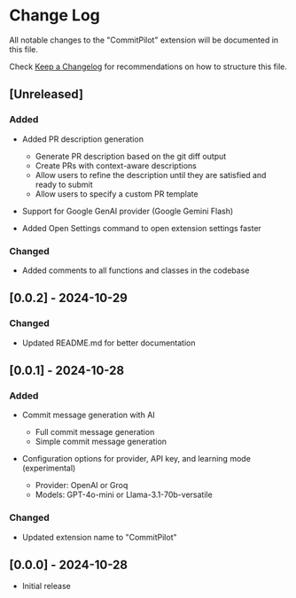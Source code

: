# Change Log

All notable changes to the "CommitPilot" extension will be documented in this file.

Check [Keep a Changelog](http://keepachangelog.com/) for recommendations on how to structure this file.

## [Unreleased]

### Added

- Added PR description generation

  - Generate PR description based on the git diff output
  - Create PRs with context-aware descriptions
  - Allow users to refine the description until they are satisfied and ready to submit
  - Allow users to specify a custom PR template

- Support for Google GenAI provider (Google Gemini Flash)
- Added Open Settings command to open extension settings faster

### Changed

- Added comments to all functions and classes in the codebase

## [0.0.2] - 2024-10-29

### Changed

- Updated README.md for better documentation

## [0.0.1] - 2024-10-28

### Added

- Commit message generation with AI

  - Full commit message generation
  - Simple commit message generation

- Configuration options for provider, API key, and learning mode (experimental)

  - Provider: OpenAI or Groq
  - Models: GPT-4o-mini or Llama-3.1-70b-versatile

### Changed

- Updated extension name to "CommitPilot"

## [0.0.0] - 2024-10-28

- Initial release
